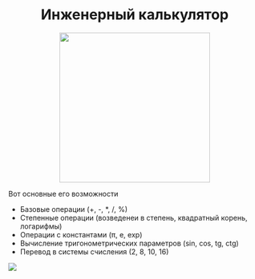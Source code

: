 <h1 align="center">Инженерный калькулятор</h1>
<div id="header" align="center">
  <img src="https://media.giphy.com/media/3o7btObApReFdPILwk/giphy.gif?cid=790b7611i2uwgxas6eu33e9elzg8iowg1829gnunqvkqgvsx&ep=v1_gifs_search&rid=giphy.gif&ct=g" width="300"/>
</div>
<div id="hrefs" align="left" width="70%">
  <p>Вот основные его возможности</p>
  <ul>
    <li>Базовые операции (+, -, *, /, %)</li>
    <li>Степенные операции (возведенеи в степень, квадратный корень, логарифмы)</li>
    <li>Операции с константами (π, e, exp)</li>
    <li>Вычисление тригонометрических параметров (sin, cos, tg, ctg)</li>
    <li>Перевод в системы счисления (2, 8, 10, 16)</li>
  </ul>
</div>
<img src="https://github.com/user-attachments/assets/5fb564d5-ae69-4963-a94a-ad8baeccbe77" >
